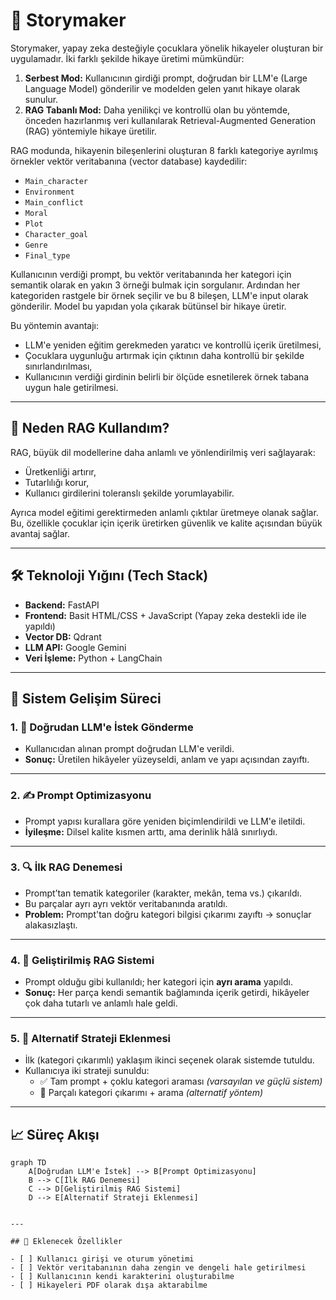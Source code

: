 # 📖 Storymaker

Storymaker, yapay zeka desteğiyle çocuklara yönelik hikayeler oluşturan bir uygulamadır. İki farklı şekilde hikaye üretimi mümkündür:

1. **Serbest Mod:** Kullanıcının girdiği prompt, doğrudan bir LLM'e (Large Language Model) gönderilir ve modelden gelen yanıt hikaye olarak sunulur.
2. **RAG Tabanlı Mod:** Daha yenilikçi ve kontrollü olan bu yöntemde, önceden hazırlanmış veri kullanılarak Retrieval-Augmented Generation (RAG) yöntemiyle hikaye üretilir.

RAG modunda, hikayenin bileşenlerini oluşturan 8 farklı kategoriye ayrılmış örnekler vektör veritabanına (vector database) kaydedilir:
- `Main_character`
- `Environment`
- `Main_conflict`
- `Moral`
- `Plot`
- `Character_goal`
- `Genre`
- `Final_type`

Kullanıcının verdiği prompt, bu vektör veritabanında her kategori için semantik olarak en yakın 3 örneği bulmak için sorgulanır. Ardından her kategoriden rastgele bir örnek seçilir ve bu 8 bileşen, LLM'e input olarak gönderilir. Model bu yapıdan yola çıkarak bütünsel bir hikaye üretir.

Bu yöntemin avantajı:
- LLM'e yeniden eğitim gerekmeden yaratıcı ve kontrollü içerik üretilmesi,
- Çocuklara uygunluğu artırmak için çıktının daha kontrollü bir şekilde sınırlandırılması,
- Kullanıcının verdiği girdinin belirli bir ölçüde esnetilerek örnek tabana uygun hale getirilmesi.

---

## 🤖 Neden RAG Kullandım?

RAG, büyük dil modellerine daha anlamlı ve yönlendirilmiş veri sağlayarak:
- Üretkenliği artırır,
- Tutarlılığı korur,
- Kullanıcı girdilerini toleranslı şekilde yorumlayabilir.

Ayrıca model eğitimi gerektirmeden anlamlı çıktılar üretmeye olanak sağlar. Bu, özellikle çocuklar için içerik üretirken güvenlik ve kalite açısından büyük avantaj sağlar.

---

## 🛠️ Teknoloji Yığını (Tech Stack)

- **Backend:** FastAPI
- **Frontend:** Basit HTML/CSS + JavaScript (Yapay zeka destekli ide ile yapıldı)
- **Vector DB:** Qdrant
- **LLM API:** Google Gemini 
- **Veri İşleme:** Python + LangChain

---

## 🚀 Sistem Gelişim Süreci

### 1. 🎯 Doğrudan LLM'e İstek Gönderme
- Kullanıcıdan alınan prompt doğrudan LLM'e verildi.
- **Sonuç:** Üretilen hikâyeler yüzeyseldi, anlam ve yapı açısından zayıftı.

---

### 2. ✍️ Prompt Optimizasyonu
- Prompt yapısı kurallara göre yeniden biçimlendirildi ve LLM'e iletildi.
- **İyileşme:** Dilsel kalite kısmen arttı, ama derinlik hâlâ sınırlıydı.

---

### 3. 🔍 İlk RAG Denemesi
- Prompt’tan tematik kategoriler (karakter, mekân, tema vs.) çıkarıldı.
- Bu parçalar ayrı ayrı vektör veritabanında aratıldı.
- **Problem:** Prompt'tan doğru kategori bilgisi çıkarımı zayıftı → sonuçlar alakasızlaştı.

---

### 4. 🧩 Geliştirilmiş RAG Sistemi
- Prompt olduğu gibi kullanıldı; her kategori için **ayrı arama** yapıldı.
- **Sonuç:** Her parça kendi semantik bağlamında içerik getirdi, hikâyeler çok daha tutarlı ve anlamlı hale geldi.

---

### 5. 🔀 Alternatif Strateji Eklenmesi
- İlk (kategori çıkarımlı) yaklaşım ikinci seçenek olarak sistemde tutuldu.
- Kullanıcıya iki strateji sunuldu:
  - ✅ Tam prompt + çoklu kategori araması *(varsayılan ve güçlü sistem)*
  - 🧪 Parçalı kategori çıkarımı + arama *(alternatif yöntem)*

---

## 📈 Süreç Akışı

```mermaid
graph TD
    A[Doğrudan LLM'e İstek] --> B[Prompt Optimizasyonu]
    B --> C[İlk RAG Denemesi]
    C --> D[Geliştirilmiş RAG Sistemi]
    D --> E[Alternatif Strateji Eklenmesi]


---

## 🚧 Eklenecek Özellikler

- [ ] Kullanıcı girişi ve oturum yönetimi
- [ ] Vektör veritabanının daha zengin ve dengeli hale getirilmesi
- [ ] Kullanıcının kendi karakterini oluşturabilme
- [ ] Hikayeleri PDF olarak dışa aktarabilme


